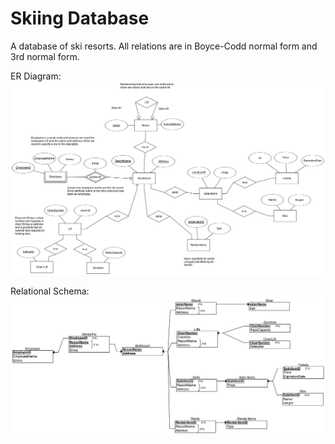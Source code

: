 Skiing Database
===============

A database of ski resorts. All relations are in Boyce-Codd normal form and 3rd normal form.

ER Diagram:
![er diagram](https://github.com/patkub/skiing-database-intro/raw/master/er/Skiing%20ER%20Diagram.png)

Relational Schema:
![relational schema](https://github.com/patkub/skiing-database-intro/raw/master/er/Skiing%20Relational%20Schema%20Diagram.png)

